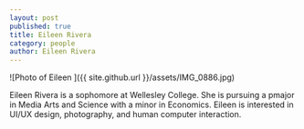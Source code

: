```yaml
---
layout: post
published: true
title: Eileen Rivera
category: people
author: Eileen Rivera
---
```


<style> img{width:200px; float:left; margin-right:10px;}</style>
![Photo of Eileen ]({{ site.github.url }}/assets/IMG_0886.jpg)



Eileen Rivera is a sophomore at Wellesley College. She is pursuing a pmajor in Media Arts and Science with a minor in Economics. Eileen is interested in UI/UX design, photography, and human computer interaction.


